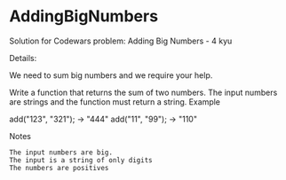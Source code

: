 # AddingBigNumbers

Solution for Codewars problem: Adding Big Numbers - 4 kyu

Details:

We need to sum big numbers and we require your help.

Write a function that returns the sum of two numbers. The input numbers are strings and the function must return a string.
Example

add("123", "321"); -> "444"
add("11", "99");   -> "110"

Notes

    The input numbers are big.
    The input is a string of only digits
    The numbers are positives

